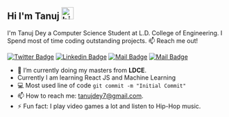 ## Hi I'm Tanuj <img src="https://user-images.githubusercontent.com/1303154/88677602-1635ba80-d120-11ea-84d8-d263ba5fc3c0.gif" width="28px" alt="hi">

I'm Tanuj Dey a Computer Science Student at L.D. College of Engineering. I Spend most of time coding outstanding projects.
:mailbox: Reach me out!

[![Twitter Badge](https://img.shields.io/badge/-@tanujdey7-1ca0f1?style=flat&labelColor=1ca0f1&logo=twitter&logoColor=white&link=https://twitter.com/Ipenywis)](https://twitter.com/Ipenywis) [![Linkedin Badge](https://img.shields.io/badge/-TanujDey-0e76a8?style=flat&labelColor=0e76a8&logo=linkedin&logoColor=white)](https://www.linkedin.com/in/tanujdey7/) [![Mail Badge](https://img.shields.io/badge/-@tanujdey7-e84393?style=flat&labelColor=e84393&logo=instagram&logoColor=white)](https://instagram.com/tanujdey7) [![Mail Badge](https://img.shields.io/badge/-TanujDey-c0392b?style=flat&labelColor=c0392b&logo=gmail&logoColor=white)](mailto:tanujdey7@gmail.com)

<!-- TODO: Add last video link -->

- 🔭 I’m currently doing my masters from **LDCE**.
- Currently I am learning React JS and Machine Learning
- :computer: Most used line of code `git commit -m "Initial Commit"`
- 📫 How to reach me: tanujdey7@gmail.com.
- ⚡ Fun fact: I play video games a lot and listen to Hip-Hop music.

